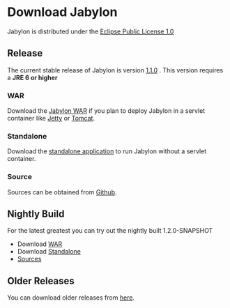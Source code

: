 Download Jabylon
================

Jabylon is distributed under the [Eclipse Public License 1.0](http://opensource.org/licenses/EPL-1.0)  



## Release

The current stable release of Jabylon is version [1.1.0](https://github.com/jutzig/jabylon/releases/latest) .
This version requires a **JRE 6 or higher**


### WAR 
 
Download the [Jabylon WAR](https://github.com/jutzig/jabylon/releases/download/v1.1.0/jabylon.war) if you plan to deploy Jabylon in a servlet container like [Jetty](http://www.eclipse.org/jetty/ ) or [Tomcat](http://tomcat.apache.org/).

### Standalone

Download the [standalone application](https://github.com/jutzig/jabylon/releases/download/v1.1.0/jabylon-standalone.zip) to run Jabylon without a servlet container.


### Source

Sources can be obtained from [Github](https://github.com/jutzig/jabylon/archive/v1.1.0.zip).


## Nightly Build

For the latest greatest you can try out the nightly built 1.2.0-SNAPSHOT

 * Download [WAR](http://jenkins-jabylon.rhcloud.com/job/jabylon/lastSuccessfulBuild/artifact/releng/war/target/jabylon.war)
 * Download [Standalone](http://jenkins-jabylon.rhcloud.com/job/jabylon/lastSuccessfulBuild/artifact/releng/standalone/target/jabylon-standalone.zip)
 * [Sources](https://github.com/jutzig/jabylon) 
 
## Older Releases
 
 You can download older releases from [here](https://github.com/jutzig/jabylon/releases).